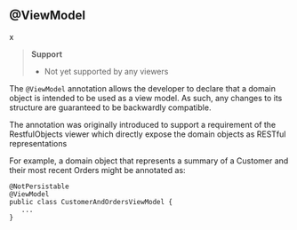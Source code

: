 @ViewModel
----------

x
> **Support**
> 
> * Not yet supported by any viewers

The `@ViewModel` annotation allows the developer to declare that a domain
object is intended to be used as a view model. As such, any changes to
its structure are guaranteed to be backwardly compatible.

The annotation was originally introduced to support a requirement of the
RestfulObjects viewer which directly expose the domain objects as
RESTful representations

For example, a domain object that represents a summary of a Customer and
their most recent Orders might be annotated as:

    @NotPersistable
    @ViewModel
    public class CustomerAndOrdersViewModel {
       ...
    }
